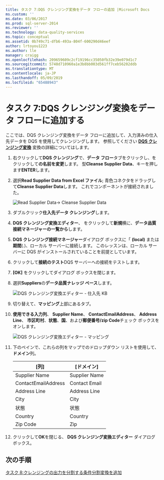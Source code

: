 ```yaml
---
title: タスク 7:DQS クレンジング変換をデータ フローの追加 |Microsoft Docs
ms.custom: ''
ms.date: 03/06/2017
ms.prod: sql-server-2014
ms.reviewer: ''
ms.technology: data-quality-services
ms.topic: conceptual
ms.assetid: 0b749c71-dfb6-493a-804f-600290d46eef
author: lrtoyou1223
ms.author: lle
manager: craigg
ms.openlocfilehash: 209659609c2cf19196cc35050fb32e39e079d1c7
ms.sourcegitcommit: 5748d710960a1e3b8bb003d561ff7ceb56202ddb
ms.translationtype: MT
ms.contentlocale: ja-JP
ms.lasthandoff: 05/09/2019
ms.locfileid: "65488943"
---
```

# <a name="task-7-adding-dqs-cleansing-transform-to-the-data-flow"></a>タスク 7:DQS クレンジング変換をデータ フローに追加する
  ここでは、DQS クレンジング変換をデータ フローに追加して、入力済みの仕入先データを DQS を使用してクレンジングします。 参照してください **[DQS クレンジング変換](https://msdn.microsoft.com/library/ee677619.aspx)** 変換の詳細についてはします。  
  
1.  右クリックして**DQS クレンジング**で、**データ フロー**タブをクリックし、をクリックして**の名前を変更**します。 型**Cleanse Supplier Data**、キーを押します**ENTER**します。  
  
2.  選択**Read Supplier Data from Excel ファイル**; 青色コネクタをドラッグして**Cleanse Supplier Data**します。 これでコンポーネントが接続されました。  
  
     ![Read Supplier Data-> Cleanse Supplier Data](../../2014/tutorials/media/et-addingdqscleansingtransformtothedataflow-01.jpg "Read Supplier Data-> 仕入先データのクレンジング")  
  
3.  ダブルクリック**仕入先データ クレンジング**します。  
  
4.  **DQS クレンジング変換エディター**、 をクリックして**新規**横に、**データ品質接続マネージャーの一覧から**します。  
  
5.  **DQS クレンジング接続マネージャー**ダイアログ ボックスに「 **(local)** または**期間**(.)、ローカル サーバーに接続します。 このレッスンは、ローカル サーバーに DQS がインストールされていることを前提としています。  
  
6.  クリックして**接続のテスト**DQS サーバーへの接続をテストします。  
  
7.  **[OK]** をクリックしてダイアログ ボックスを閉じます。  
  
8.  選択**Suppliers**の**データ品質ナレッジ ベース**します。  
  
     ![DQS クレンジング変換エディター - 仕入先 KB](../../2014/tutorials/media/et-addingdqscleansingtransformtothedataflow-02.jpg "DQS クレンジング変換エディター - 仕入先 KB")  
  
9. 切り替えて、**マッピング**上部にあるタブ。  
  
10. **使用できる入力列**、 **Supplier Name**、 **ContactEmailAddress**、 **Address Line**、 **市区町村**、**状態**、**国**、および**郵便番号/zip Code**チェック ボックスをオンします。  
  
     ![DQS クレンジング変換エディター - マッピング](../../2014/tutorials/media/et-addingdqscleansingtransformtothedataflow-03.jpg "DQS クレンジング変換エディター - マッピング")  
  
11. 下のペインで、これらの列をマップでのドロップダウン リストを使用して、**ドメイン**列。  
  
    |[列]|[ドメイン]|  
    |------------|------------|  
    |Supplier Name|Supplier Name|  
    |ContactEmailAddress|Contact Email|  
    |Address Line|Address Line|  
    |City|City|  
    |状態|状態|  
    |Country|Country|  
    |Zip Code|Zip|  
  
12. クリックして**OK**を閉じる、 **DQS クレンジング変換エディター**  ダイアログ ボックス。  
  
## <a name="next-step"></a>次の手順  
 [タスク 8:クレンジングの出力を分割する条件分割変換を追加](../../2014/tutorials/task-8-adding-conditional-split-transform-to-split-cleansing-output.md)  
  
  
